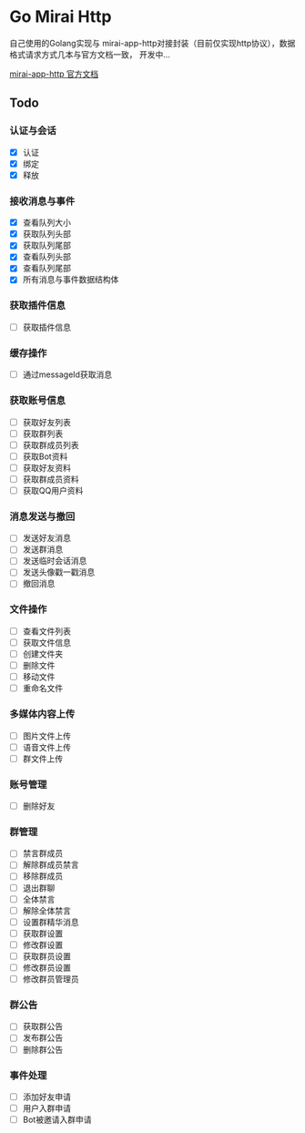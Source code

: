 # Go Mirai Http

自己使用的Golang实现与 mirai-app-http对接封装（目前仅实现http协议），数据格式请求方式几本与官方文档一致， 开发中...

[mirai-app-http 官方文档](https://docs.mirai.mamoe.net/mirai-api-http/adapter/HttpAdapter.html#http-adapter)


## Todo

### 认证与会话
 - [x] 认证
 - [x] 绑定
 - [x] 释放

### 接收消息与事件
 - [x] 查看队列大小
 - [x] 获取队列头部
 - [x] 获取队列尾部
 - [x] 查看队列头部
 - [x] 查看队列尾部
 - [x] 所有消息与事件数据结构体
### 获取插件信息
 - [ ] 获取插件信息
### 缓存操作
 - [ ] 通过messageId获取消息
### 获取账号信息
 - [ ] 获取好友列表
 - [ ] 获取群列表
 - [ ] 获取群成员列表
 - [ ] 获取Bot资料
 - [ ] 获取好友资料
 - [ ] 获取群成员资料
 - [ ] 获取QQ用户资料
### 消息发送与撤回
 - [ ] 发送好友消息
 - [ ] 发送群消息
 - [ ] 发送临时会话消息
 - [ ] 发送头像戳一戳消息
 - [ ] 撤回消息
### 文件操作
 - [ ] 查看文件列表
 - [ ] 获取文件信息
 - [ ] 创建文件夹
 - [ ] 删除文件
 - [ ] 移动文件
 - [ ] 重命名文件
### 多媒体内容上传
 - [ ] 图片文件上传
 - [ ] 语音文件上传
 - [ ] 群文件上传
### 账号管理
 - [ ] 删除好友
### 群管理
 - [ ] 禁言群成员
 - [ ] 解除群成员禁言
 - [ ] 移除群成员
 - [ ] 退出群聊
 - [ ] 全体禁言
 - [ ] 解除全体禁言
 - [ ] 设置群精华消息
 - [ ] 获取群设置
 - [ ] 修改群设置
 - [ ] 获取群员设置
 - [ ] 修改群员设置
 - [ ] 修改群员管理员
### 群公告
 - [ ] 获取群公告
 - [ ] 发布群公告
 - [ ] 删除群公告
### 事件处理
 - [ ] 添加好友申请
 - [ ] 用户入群申请
 - [ ] Bot被邀请入群申请
